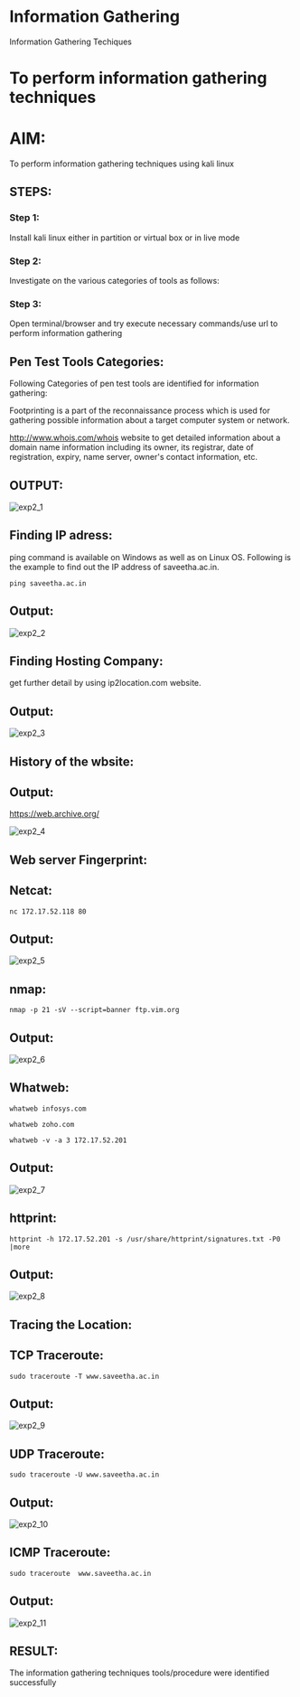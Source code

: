# Information Gathering
Information Gathering Techiques

# To perform information gathering techniques

# AIM:

To perform information gathering techniques using kali linux 

## STEPS:

### Step 1:

Install kali linux either in partition or virtual box or in live mode

### Step 2:

Investigate on the various categories of tools as follows:

### Step 3:
Open terminal/browser and try execute necessary commands/use url to perform information gathering

## Pen Test Tools Categories:

Following Categories of pen test tools are identified for information gathering:

Footprinting is a part of the reconnaissance process which is used for gathering possible information about a target computer system or network.

http://www.whois.com/whois website to get detailed information about a domain name information including its owner, its registrar, date of registration, expiry, name server, owner's contact information, etc.


## OUTPUT:

![exp2_1](https://github.com/Skanthasishanth/InformationGathering/assets/118298456/76e21c7b-59f6-46bd-a8e5-f700fb6eb7e3)

## Finding IP adress:
ping command is available on Windows as well as on Linux OS. Following is the example to find out the IP address of saveetha.ac.in.
```
ping saveetha.ac.in
```
## Output:

![exp2_2](https://github.com/Skanthasishanth/InformationGathering/assets/118298456/222be039-45a4-4e09-a110-140e857be4f4)

## Finding Hosting Company:
get further detail by using ip2location.com website.

## Output:

![exp2_3](https://github.com/Skanthasishanth/InformationGathering/assets/118298456/5315d237-c060-4ab5-90d1-235a931dfa14)

## History of the wbsite:
## Output:

https://web.archive.org/

![exp2_4](https://github.com/Skanthasishanth/InformationGathering/assets/118298456/c7cf5204-ba99-4188-9cf1-de3655277b33)

## Web server Fingerprint:
## Netcat:
```
nc 172.17.52.118 80
```
## Output:

![exp2_5](https://github.com/Skanthasishanth/InformationGathering/assets/118298456/98d50ffa-ff69-4b7d-bb35-15ef42f97f33)

## nmap:
```
nmap -p 21 -sV --script=banner ftp.vim.org
```
## Output:

![exp2_6](https://github.com/Skanthasishanth/InformationGathering/assets/118298456/4e92e308-8894-4ed9-86ce-7eadbe408fdb)

## Whatweb:
```
whatweb infosys.com
```
```
whatweb zoho.com
```
```
whatweb -v -a 3 172.17.52.201
```
## Output:

![exp2_7](https://github.com/Skanthasishanth/InformationGathering/assets/118298456/d2095ce1-a730-4431-a88a-02a71ef41f51)

## httprint:
```
httprint -h 172.17.52.201 -s /usr/share/httprint/signatures.txt -P0 |more
```
## Output:

![exp2_8](https://github.com/Skanthasishanth/InformationGathering/assets/118298456/6ceb7b19-be7e-4fef-ae62-79a7a3dd0159)

## Tracing the Location:
## TCP Traceroute:
```
sudo traceroute -T www.saveetha.ac.in
```
## Output:

![exp2_9](https://github.com/Skanthasishanth/InformationGathering/assets/118298456/aaabe9f9-34b0-43ff-93e9-e41770c37336)

## UDP Traceroute:
```
sudo traceroute -U www.saveetha.ac.in
```
## Output:

![exp2_10](https://github.com/Skanthasishanth/InformationGathering/assets/118298456/a9b5f3a0-5133-4150-871c-415fd84384f4)

## ICMP Traceroute:
```
sudo traceroute  www.saveetha.ac.in
```
## Output:

![exp2_11](https://github.com/Skanthasishanth/InformationGathering/assets/118298456/c37c5cd1-311c-4076-a1c4-5d0a3513fe96)

## RESULT:
The information gathering techniques tools/procedure were  identified successfully
